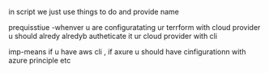 in script we just use things to do and provide name

prequisstiue -whenver u are configuratating ur terrform with cloud provider
u should alredy alredyb autheticate it ur cloud provider with cli 


imp-means if u have aws cli , if axure u should have cinfigurationn with azure principle etc



